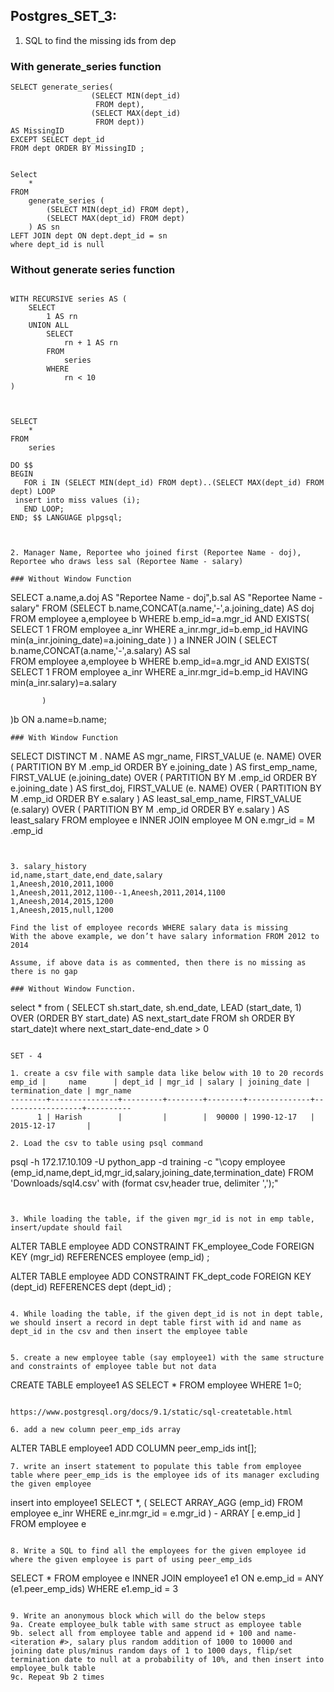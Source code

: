 ## **Postgres_SET_3:**




1. SQL to find the missing ids from dep

### With generate_series function

```
SELECT generate_series(
                  (SELECT MIN(dept_id) 
                   FROM dept),
                  (SELECT MAX(dept_id) 
                   FROM dept)) 
AS MissingID 
EXCEPT SELECT dept_id 
FROM dept ORDER BY MissingID ;


Select
	*
FROM
	generate_series (
		(SELECT MIN(dept_id) FROM dept),
		(SELECT MAX(dept_id) FROM dept)
	) AS sn
LEFT JOIN dept ON dept.dept_id = sn
where dept_id is null

```

### Without generate series function

```

WITH RECURSIVE series AS (
	SELECT
		1 AS rn
	UNION ALL
		SELECT
			rn + 1 AS rn
		FROM
			series
		WHERE
			rn < 10
) 



SELECT
	*
FROM
	series

DO $$
BEGIN
   FOR i IN (SELECT MIN(dept_id) FROM dept)..(SELECT MAX(dept_id) FROM dept) LOOP
 insert into miss values (i);
   END LOOP;
END; $$ LANGUAGE plpgsql;


```

```

2. Manager Name, Reportee who joined first (Reportee Name - doj), Reportee who draws less sal (Reportee Name - salary)

### Without Window Function
```
SELECT a.name,a.doj AS "Reportee Name - doj",b.sal AS "Reportee Name - salary"
FROM
(SELECT b.name,CONCAT(a.name,'-',a.joining_date) AS doj 
         FROM employee a,employee b
         WHERE b.emp_id=a.mgr_id 
         AND EXISTS(
           SELECT 1
           FROM employee a_inr
           WHERE a_inr.mgr_id=b.emp_id
           HAVING min(a_inr.joining_date)=a.joining_date
          ) 
) a
INNER JOIN (
SELECT b.name,CONCAT(a.name,'-',a.salary) AS sal	
         FROM employee a,employee b
         WHERE b.emp_id=a.mgr_id
         AND EXISTS(
             SELECT 1
             FROM employee a_inr
             WHERE a_inr.mgr_id=b.emp_id
             HAVING min(a_inr.salary)=a.salary
              
           )
)b
ON a.name=b.name;

```
### With Window Function

```
SELECT DISTINCT
	M . NAME AS mgr_name,
	FIRST_VALUE (e. NAME) OVER (
		PARTITION BY M .emp_id
		ORDER BY
			e.joining_date
	) AS first_emp_name,
	FIRST_VALUE (e.joining_date) OVER (
		PARTITION BY M .emp_id
		ORDER BY
			e.joining_date
	) AS first_doj,
	FIRST_VALUE (e. NAME) OVER (
		PARTITION BY M .emp_id
		ORDER BY
			e.salary
	) AS least_sal_emp_name,
	FIRST_VALUE (e.salary) OVER (
		PARTITION BY M .emp_id
		ORDER BY
			e.salary
	) AS least_salary
FROM
	employee e
INNER JOIN employee M ON e.mgr_id = M .emp_id

```      


3. salary_history
id,name,start_date,end_date,salary
1,Aneesh,2010,2011,1000
1,Aneesh,2011,2012,1100--1,Aneesh,2011,2014,1100
1,Aneesh,2014,2015,1200
1,Aneesh,2015,null,1200

Find the list of employee records WHERE salary data is missing
With the above example, we don’t have salary information FROM 2012 to 2014

Assume, if above data is as commented, then there is no missing as there is no gap

### Without Window Function.

```
select * from (
SELECT
	sh.start_date,
	sh.end_date,
	LEAD (start_date, 1) OVER (ORDER BY start_date) AS next_start_date
FROM
	sh
ORDER BY
	start_date)t where next_start_date-end_date > 0

```

SET - 4

1. create a csv file with sample data like below with 10 to 20 records
emp_id |     name      | dept_id | mgr_id | salary | joining_date | termination_date | mgr_name
--------+---------------+---------+--------+--------+--------------+------------------+----------
      1 | Harish        |         |        |  90000 | 1990-12-17   | 2015-12-17       |

2. Load the csv to table using psql command

```
psql -h 172.17.10.109 -U python_app -d training -c "\copy employee (emp_id,name,dept_id,mgr_id,salary,joining_date,termination_date) FROM 'Downloads/sql4.csv' with (format csv,header true, delimiter ',');"
```


3. While loading the table, if the given mgr_id is not in emp table, insert/update should fail

```
ALTER TABLE employee
ADD CONSTRAINT FK_employee_Code FOREIGN KEY (mgr_id)
REFERENCES employee (emp_id) ;

ALTER TABLE employee
ADD CONSTRAINT FK_dept_code FOREIGN KEY (dept_id)
REFERENCES dept (dept_id) ;
```

4. While loading the table, if the given dept_id is not in dept table, we should insert a record in dept table first with id and name as dept_id in the csv and then insert the employee table


5. create a new employee table (say employee1) with the same structure and constraints of employee table but not data

``` 
CREATE TABLE employee1
AS
 SELECT * FROM employee
 WHERE 1=0;

```

https://www.postgresql.org/docs/9.1/static/sql-createtable.html

6. add a new column peer_emp_ids array
```
ALTER TABLE employee1 ADD COLUMN peer_emp_ids int[];
```
7. write an insert statement to populate this table from employee table where peer_emp_ids is the employee ids of its manager excluding the given employee
```
insert into employee1
SELECT
	*, (
		SELECT
			ARRAY_AGG (emp_id)
		FROM
			employee e_inr
		WHERE
			e_inr.mgr_id = e.mgr_id
	) - ARRAY [ e.emp_id ]
FROM
	employee e

```

8. Write a SQL to find all the employees for the given employee id where the given employee is part of using peer_emp_ids
```
SELECT
	*
FROM
	employee e
INNER JOIN employee1 e1 ON e.emp_id = ANY (e1.peer_emp_ids)
WHERE
	e1.emp_id = 3
```

9. Write an anonymous block which will do the below steps
9a. Create employee_bulk table with same struct as employee table
9b. select all from employee table and append id + 100 and name-<iteration #>, salary plus random addition of 1000 to 10000 and joining date plus/minus random days of 1 to 1000 days, flip/set termination date to null at a probability of 10%, and then insert into employee_bulk table
9c. Repeat 9b 2 times
